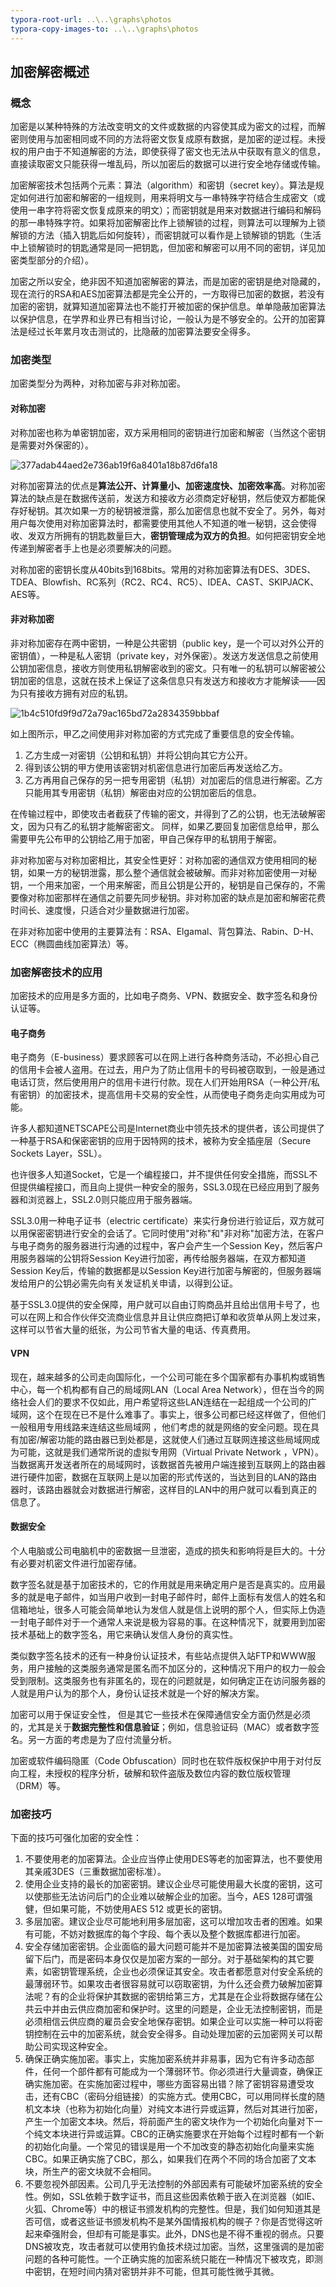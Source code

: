 ```yaml
---
typora-root-url: ..\..\graphs\photos
typora-copy-images-to: ..\..\graphs\photos
---
```


## 加密解密概述

### 概念

加密是以某种特殊的方法改变明文的文件或数据的内容使其成为密文的过程，而解密则使用与加密相同或不同的方法将密文恢复成原有数据，是加密的逆过程。未授权的用户由于不知道解密的方法，即使获得了密文也无法从中获取有意义的信息，直接读取密文只能获得一堆乱码，所以加密后的数据可以进行安全地存储或传输。

加密解密技术包括两个元素：算法（algorithm）和密钥（secret key）。算法是规定如何进行加密和解密的一组规则，用来将明文与一串特殊字符结合生成密文（或使用一串字符将密文恢复成原来的明文）；而密钥就是用来对数据进行编码和解码的那一串特殊字符。如果将加密解密比作上锁解锁的过程，则算法可以理解为上锁解锁的方法（插入钥匙后如何旋转），而密钥就可以看作是上锁解锁的钥匙（生活中上锁解锁时的钥匙通常是同一把钥匙，但加密和解密可以用不同的密钥，详见加密类型部分的介绍）。

加密之所以安全，绝非因不知道加密解密的算法，而是加密的密钥是绝对隐藏的，现在流行的RSA和AES加密算法都是完全公开的，一方取得已加密的数据，若没有加密的密钥，就算知道加密算法也不能打开被加密的保护信息。单单隐蔽加密算法以保护信息，在学界和业界已有相当讨论，一般认为是不够安全的。公开的加密算法是经过长年累月攻击测试的，比隐蔽的加密算法要安全得多。

### 加密类型

加密类型分为两种，对称加密与非对称加密。

#### 对称加密

对称加密也称为单密钥加密，双方采用相同的密钥进行加密和解密（当然这个密钥是需要对外保密的）。

![377adab44aed2e736ab19f6a8401a18b87d6fa18](/377adab44aed2e736ab19f6a8401a18b87d6fa18.jpg)

对称加密算法的优点是**算法公开、计算量小、加密速度快、加密效率高**。对称加密算法的缺点是在数据传送前，发送方和接收方必须商定好秘钥，然后使双方都能保存好秘钥。其次如果一方的秘钥被泄露，那么加密信息也就不安全了。另外，每对用户每次使用对称加密算法时，都需要使用其他人不知道的唯一秘钥，这会使得收、发双方所拥有的钥匙数量巨大，**密钥管理成为双方的负担**。如何把密钥安全地传递到解密者手上也是必须要解决的问题。

对称加密的密钥长度从40bits到168bits。常用的对称加密算法有DES、3DES、TDEA、Blowfish、RC系列（RC2、RC4、RC5）、IDEA、CAST、SKIPJACK、AES等。

#### 非对称加密

非对称加密存在两中密钥，一种是公共密钥（public key，是一个可以对外公开的密钥值），一种是私人密钥（private key，对外保密）。发送方发送信息之前使用公钥加密信息，接收方则使用私钥解密收到的密文。只有唯一的私钥可以解密被公钥加密的信息，这就在技术上保证了这条信息只有发送方和接收方才能解读——因为只有接收方拥有对应的私钥。 

![1b4c510fd9f9d72a79ac165bd72a2834359bbbaf](/1b4c510fd9f9d72a79ac165bd72a2834359bbbaf.jpg)

如上图所示，甲乙之间使用非对称加密的方式完成了重要信息的安全传输。

1. 乙方生成一对密钥（公钥和私钥）并将公钥向其它方公开。
2. 得到该公钥的甲方使用该密钥对机密信息进行加密后再发送给乙方。
3. 乙方再用自己保存的另一把专用密钥（私钥）对加密后的信息进行解密。乙方只能用其专用密钥（私钥）解密由对应的公钥加密后的信息。

在传输过程中，即使攻击者截获了传输的密文，并得到了乙的公钥，也无法破解密文，因为只有乙的私钥才能解密密文。
同样，如果乙要回复加密信息给甲，那么需要甲先公布甲的公钥给乙用于加密，甲自己保存甲的私钥用于解密。

非对称加密与对称加密相比，其安全性更好：对称加密的通信双方使用相同的秘钥，如果一方的秘钥泄露，那么整个通信就会被破解。而非对称加密使用一对秘钥，一个用来加密，一个用来解密，而且公钥是公开的，秘钥是自己保存的，不需要像对称加密那样在通信之前要先同步秘钥。非对称加密的缺点是加密和解密花费时间长、速度慢，只适合对少量数据进行加密。

在非对称加密中使用的主要算法有：RSA、Elgamal、背包算法、Rabin、D-H、ECC（椭圆曲线加密算法）等。

### 加密解密技术的应用

加密技术的应用是多方面的，比如电子商务、VPN、数据安全、数字签名和身份认证等。

#### 电子商务

电子商务（E-business）要求顾客可以在网上进行各种商务活动，不必担心自己的信用卡会被人盗用。在过去，用户为了防止信用卡的号码被窃取到，一般是通过电话订货，然后使用用户的信用卡进行付款。现在人们开始用RSA（一种公开/私有密钥）的加密技术，提高信用卡交易的安全性，从而使电子商务走向实用成为可能。

许多人都知道NETSCAPE公司是Internet商业中领先技术的提供者，该公司提供了一种基于RSA和保密密钥的应用于因特网的技术，被称为安全插座层（Secure Sockets Layer，SSL）。

也许很多人知道Socket，它是一个编程接口，并不提供任何安全措施，而SSL不但提供编程接口，而且向上提供一种安全的服务，SSL3.0现在已经应用到了服务器和浏览器上，SSL2.0则只能应用于服务器端。

SSL3.0用一种电子证书（electric certificate）来实行身份进行验证后，双方就可以用保密密钥进行安全的会话了。它同时使用"对称"和"非对称"加密方法，在客户与电子商务的服务器进行沟通的过程中，客户会产生一个Session Key，然后客户用服务器端的公钥将Session Key进行加密，再传给服务器端，在双方都知道Session Key后，传输的数据都是以Session Key进行加密与解密的，但服务器端发给用户的公钥必需先向有关发证机关申请，以得到公证。

基于SSL3.0提供的安全保障，用户就可以自由订购商品并且给出信用卡号了，也可以在网上和合作伙伴交流商业信息并且让供应商把订单和收货单从网上发过来，这样可以节省大量的纸张，为公司节省大量的电话、传真费用。

#### VPN

现在，越来越多的公司走向国际化，一个公司可能在多个国家都有办事机构或销售中心，每一个机构都有自己的局域网LAN（Local Area Network），但在当今的网络社会人们的要求不仅如此，用户希望将这些LAN连结在一起组成一个公司的广域网，这个在现在已不是什么难事了。事实上，很多公司都已经这样做了，但他们一般租用专用线路来连结这些局域网 ，他们考虑的就是网络的安全问题。现在具有加密/解密功能的路由器已到处都是，这就使人们通过互联网连接这些局域网成为可能，这就是我们通常所说的虚拟专用网（Virtual Private Network ，VPN）。当数据离开发送者所在的局域网时，该数据首先被用户端连接到互联网上的路由器进行硬件加密，数据在互联网上是以加密的形式传送的，当达到目的LAN的路由器时，该路由器就会对数据进行解密，这样目的LAN中的用户就可以看到真正的信息了。

#### 数据安全

个人电脑或公司电脑机中的密数据一旦泄密，造成的损失和影响将是巨大的。十分有必要对机密文件进行加密存储。

数字签名就是基于加密技术的，它的作用就是用来确定用户是否是真实的。应用最多的就是电子邮件，如当用户收到一封电子邮件时，邮件上面标有发信人的姓名和信箱地址，很多人可能会简单地认为发信人就是信上说明的那个人，但实际上伪造一封电子邮件对于一个通常人来说是极为容易的事。在这种情况下，就要用到加密技术基础上的数字签名，用它来确认发信人身份的真实性。

类似数字签名技术的还有一种身份认证技术，有些站点提供入站FTP和WWW服务，用户接触的这类服务通常是匿名而不加区分的，这种情况下用户的权力一般会受到限制。这类服务也有非匿名的，现在的问题就是，如何确定正在访问服务器的人就是用户认为的那个人，身份认证技术就是一个好的解决方案。

加密可以用于保证安全性， 但是其它一些技术在保障通信安全方面仍然是必须的，尤其是关于**数据完整性和信息验证**；例如，信息验证码（MAC）或者数字签名。另一方面的考虑是为了应付流量分析。

加密或软件编码隐匿（Code Obfuscation）同时也在软件版权保护中用于对付反向工程，未授权的程序分析，破解和软件盗版及数位内容的数位版权管理 （DRM）等。

### 加密技巧

下面的技巧可强化加密的安全性：

1. 不要使用老的加密算法。企业应当停止使用DES等老的加密算法，也不要使用其亲戚3DES（三重数据加密标准）。
2. 使用企业支持的最长的加密密钥。建议企业尽可能使用最大长度的密钥，这可以使那些无法访问后门的企业难以破解企业的加密。当今，AES 128可谓强健，但如果可能，不妨使用AES 512 或更长的密钥。
3. 多层加密。建议企业尽可能地利用多层加密，这可以增加攻击者的困难。如果有可能，不妨对数据库的每个字段、每个表以及整个数据库都进行加密。
4. 安全存储加密密钥。企业面临的最大问题可能并不是加密算法被美国的国安局留下后门，而是密码本身仅仅是加密方案的一部分。对于基础架构的其它要素，如密钥管理系统，企业也必须保证其安全。攻击者都愿意对付安全系统的最薄弱环节。如果攻击者很容易就可以窃取密钥，为什么还会费力破解加密算法呢？有的企业将保护其数据的密钥给第三方，尤其是在企业将数据存储在公共云中并由云供应商加密和保护时。这里的问题是，企业无法控制密钥，而是必须相信云供应商的雇员会安全地保存密钥。如果企业可以实施一种可以将密钥控制在云中的加密系统，就会安全得多。自动处理加密的云加密网关可以帮助公司实现这种安全。
5. 确保正确实施加密。事实上，实施加密系统并非易事，因为它有许多动态部件，任何一个部件都有可能成为一个薄弱环节。你必须进行大量调查，确保正确实施加密。在实施加密过程中，哪些方面容易出错？除了密钥容易遭受攻击，还有CBC（密码分组链接）的实施方式。使用CBC，可以用同样长度的随机文本块（也称为初始化向量）对纯文本进行异或运算，然后对其进行加密，产生一个加密文本块。然后，将前面产生的密文块作为一个初始化向量对下一个纯文本块进行异或运算。CBC的正确实施要求在开始每个过程时都有一个新的初始化向量。一个常见的错误是用一个不加改变的静态初始化向量来实施CBC。如果正确实施了CBC，那么，如果我们在两个不同的场合加密了文本块，所生产的密文块就不会相同。
6. 不要忽视外部因素。公司几乎无法控制的外部因素有可能破坏加密系统的安全性。例如，SSL依赖于数字证书，而且这些因素依赖于嵌入在浏览器（如IE、火狐、Chrome等）中的根证书颁发机构的完整性。但是，我们如何知道其是否可信，或者这些证书颁发机构不是某外国情报机构的幌子？你是否觉得这听起来牵强附会，但却有可能是事实。此外，DNS也是不得不重视的弱点。只要DNS被攻克，攻击者就可以使用钓鱼技术绕过加密。当然，这里强调的是加密问题的各种可能性。一个正确实施的加密系统只能在一种情况下被攻克，即测中密钥，在短时间内猜对密钥并非不可能，但其可能性微乎其微。